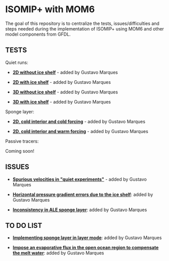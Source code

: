 # ISOMIP+ with MOM6
The goal of this repository is to centralize the tests, issues/difficulties and steps needed during the implementation of ISOMIP+ using MOM6 and other model components from GFDL. 

## TESTS

Quiet runs:

* **[2D without ice shelf](https://github.com/gustavo-marques/ISOMIP/blob/master/ipynb/quiet_2D_noIS.ipynb)** - added by Gustavo Marques

* **[2D with ice shelf](https://github.com/gustavo-marques/ISOMIP/blob/master/ipynb/quiet_2D_yesIS.ipynb)** - added by Gustavo Marques

* **[3D without ice shelf](https://github.com/gustavo-marques/ISOMIP/blob/master/ipynb/quiet_3D_noIS.ipynb)** - added by Gustavo Marques

* **[3D with ice shelf](https://github.com/gustavo-marques/ISOMIP/blob/master/ipynb/quiet_3D_yesIS.ipynb)** - added by Gustavo Marques

Sponge layer:

* **[2D, cold interior and cold forcing](https://github.com/gustavo-marques/ISOMIP/blob/master/ipynb/)** - added by Gustavo Marques

* **[2D, cold interior and warm forcing](https://github.com/gustavo-marques/ISOMIP/blob/master/ipynb/)** - added by Gustavo Marques

Passive tracers:

Coming soon!

## ISSUES

* **[Spurious velocities in "quiet experiments"](https://github.com/gustavo-marques/ISOMIP/blob/master/ipynb/spurious_velocities_quiet_experiments.ipynb)** - added by Gustavo Marques

* **[Horizontal pressure gradient errors due to the ice shelf](https://github.com/gustavo-marques/ISOMIP/blob/master/ipynb/horizontal_pressure_gradient_errors_due_to_the_ice_shelf.ipynb)**: added by Gustavo Marques

* **[Inconsistency in ALE sponge layer](https://github.com/gustavo-marques/ISOMIP/blob/master/ipynb/inconsistency_ale_sponge_layer.ipynb)**: added by Gustavo Marques

## TO DO LIST

* **[Implementing sponge layer in layer mode](https://github.com/gustavo-marques/ISOMIP/blob/master/ipynb/sponge_layer_in_layer_mode.ipynb)**: added by Gustavo Marques

* **[Impose an evaporative flux in the open ocean region to compensate the melt water](https://github.com/gustavo-marques/ISOMIP/blob/master/ipynb/evaporative_flux.ipynb)**: added by Gustavo Marques

